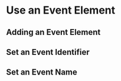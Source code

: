 # Use an Event Element

## Adding an Event Element

## Set an Event Identifier

## Set an Event Name


